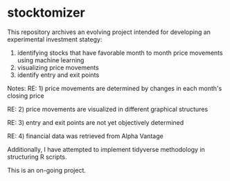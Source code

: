 # stocktomizer

This repository archives an evolving project intended for developing an experimental investment stategy: 
1) identifying stocks that have favorable month to month price movements using machine learning
2) visualizing price movements 
3) identify entry and exit points

Notes:
RE: 1) price movements are determined by changes in each month's closing price

RE: 2) price movements are visualized in different graphical structures

RE: 3) entry and exit points are not yet objectively determined 

RE: 4) financial data was retrieved from Alpha Vantage


Additionally, I have attempted to implement tidyverse methodology in structuring R scripts.

This is an on-going project. 

